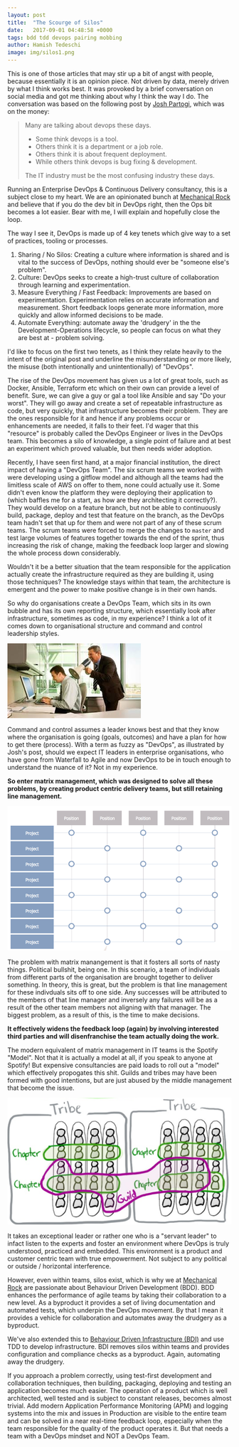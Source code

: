 ```yaml
---
layout: post
title:  "The Scourge of Silos"
date:   2017-09-01 04:48:58 +0000
tags: bdd tdd devops pairing mobbing
author: Hamish Tedeschi
image: img/silos1.png
---
```

This is one of those articles that may stir up a bit of angst with people, because essentially it is an opinion piece. Not driven by data, merely driven by what I think works best. It was provoked by a brief conversation on social media and got me thinking about why I think the way I do. The conversation was based on the following post by [Josh Partogi](https://www.linkedin.com/feed/update/urn:li:activity:6308818675763941376), which was on the money:

> Many are talking about devops these days.
>
> * Some think devops is a tool.
> * Others think it is a department or a job role.
> * Others think it is about frequent deployment.
> * While others think devops is bug fixing & development.
>
> The IT industry must be the most confusing industry these days.

Running an Enterprise DevOps & Continuous Delivery consultancy, this is a subject close to my heart. We are an opinionated bunch at [Mechanical Rock](https://www.mechanicalrock.io/) and believe that if you do the dev bit in DevOps right, then the Ops bit becomes a lot easier. Bear with me, I will explain and hopefully close the loop.

The way I see it, DevOps is made up of 4 key tenets which give way to a set of practices, tooling or processes.

1. Sharing / No Silos: Creating a culture where information is shared and is vital to the success of DevOps, nothing should ever be "someone else's problem".
2. Culture: DevOps seeks to create a high-trust culture of collaboration through learning and experimentation.
3. Measure Everything / Fast Feedback: Improvements are based on experimentation. Experimentation relies on accurate information and measurement. Short feedback loops generate more information, more quickly and allow informed decisions to be made.
4. Automate Everything: automate away the 'drudgery' in the the Development-Operations lifecycle, so people can focus on what they are best at - problem solving.

I'd like to focus on the first two tenets, as I think they relate heavily to the intent of the original post and underline the misunderstanding or more likely, the misuse (both intentionally and unintentionally) of "DevOps".

The rise of the DevOps movement has given us a lot of great tools, such as Docker, Ansible, Terraform etc which on their own can provide a level of benefit. Sure, we can give a guy or gal a tool like Ansible and say "Do your worst". They will go away and create a set of repeatable infrastructure as code, but very quickly, that infrastructure becomes their problem. They are the ones responsible for it and hence if any problems occur or enhancements are needed, it falls to their feet. I'd wager that this "resource" is probably called the DevOps Engineer or lives in the DevOps team. This becomes a silo of knowledge, a single point of failure and at best an experiment which proved valuable, but then needs wider adoption.

Recently, I have seen first hand, at a major financial institution, the direct impact of having a "DevOps Team". The six scrum teams we worked with were developing using a gitflow model and although all the teams had the limitless scale of AWS on offer to them, none could actually use it. Some didn't even know the platform they were deploying their application to (which baffles me for a start, as how are they architecting it correctly?). They would develop on a feature branch, but not be able to continuously build, package, deploy and test that feature on the branch, as the DevOps team hadn't set that up for them and were not part of any of these scrum teams. The scrum teams were forced to merge the changes to `master` and test large volumes of features together towards the end of the sprint, thus increasing the risk of change, making the feedback loop larger and slowing the whole process down considerably.

Wouldn't it be a better situation that the team responsible for the application actually create the infrastructure required as they are building it, using those techniques? The knowledge stays within that team, the architecture is emergent and the power to make positive change is in their own hands.

So why do organisations create a DevOps Team, which sits in its own bubble and has its own reporting structure, which essentially look after infrastructure, sometimes as code, in my experience? I think a lot of it comes down to organisational structure and command and control leadership styles.

![Command and Control Management Picture](/img/commdandcontrol.png)

Command and control assumes a leader knows best and that they know where the organisation is going (goals, outcomes) and have a plan for how to get there (process). With a term as fuzzy as "DevOps", as illustrated by Josh's post, should we expect IT leaders in enterprise organisations, who have gone from Waterfall to Agile and now DevOps to be in touch enough to understand the nuance of it? Not in my experience.

__So enter matrix management, which was designed to solve all these problems, by creating product centric delivery teams, but still retaining line management.__

![Matrix Management Picture](/img/matrix-man.png)

The problem with matrix manangement is that it fosters all sorts of nasty things. Political bullshit, being one. In this scenario, a team of individuals from different parts of the organisation are brought together to deliver something. In theory, this is great, but the problem is that line management for these indivduals sits off to one side. Any successes will be attributed to the members of that line manager and inversely any failures will be as a result of the other team members not aligning with that manager. The biggest problem, as a result of this, is the time to make decisions.

__It effectively widens the feedback loop (again) by involving interested third parties and will disenfranchise the team actually doing the work.__

The modern equivalent of matrix management in IT teams is the Spotify "Model". Not that it is actually a model at all, if you speak to anyone at Spotify! But expensive consultancies are paid loads to roll out a "model" which effectively propogates this shit. Guilds and tribes may have been formed with good intentions, but are just abused by the middle management that become the issue.

![Spotify Picture](/img/squadstribes_12.png)

It takes an exceptional leader or rather one who is a "servant leader" to infact listen to the experts and foster an environment where DevOps is truly understood, practiced and embedded. This environment is a product and customer centric team with true empowerment. Not subject to any political or outside / horizontal interference.

However, even within teams, silos exist, which is why we at [Mechanical Rock](https://www.mechanicalrock.io/) are passionate about Behaviour Driven Development (BDD). BDD enhances the performance of agile teams by taking their collaboration to a new level. As a byproduct it provides a set of living documentation and automated tests, which underpin the DevOps movement. By that I mean it provides a vehicle for collaboration and automates away the drudgery as a byproduct.

We've also extended this to [Behaviour Driven Infrastructure (BDI)](https://blog.mechanicalrock.io//bdd/devops/2016/12/21/introducing-infrastructure-mapping) and use TDD to develop infrastructure. BDI removes silos within teams and provides configuration and compliance checks as a byproduct. Again, automating away the drudgery.

If you approach a problem correctly, using test-first development and collaboration techniques, then building, packaging, deploying and testing an application becomes much easier. The operation of a product which is well architected, well tested and is subject to constant releases, becomes almost trivial. Add modern Application Performance Monitoring (APM) and logging systems into the mix and issues in Production are visible to the entire team and can be solved in a near real-time feedback loop, especially when the team responsible for the quality of the product operates it. But that needs a team with a DevOps mindset and NOT a DevOps Team.
